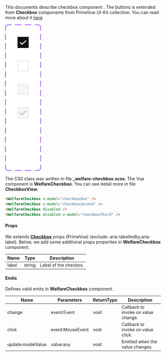 This documents describe checkbox component . The buttons is extended from **Checkbox** components from PrimeVue UI-Kit collection.
You can read more about it [here](https://primevue.org/checkbox/)

<img src="../captures/check-button.jpg">

The CSS class was written in file **\_welfare-checkbox.scss**. The Vue component is **WelfareCheckbox**.
You can see detail more in file **CheckboxView**.

```html
<WelfareCheckbox v-model="checkboxOne" />
<WelfareCheckbox v-model="checkboxSecond" />
<WelfareCheckbox disabled />
<WelfareCheckbox disabled v-model="checkboxThird" />
```

#### Props

We extends [**Checkbox**](https://primevue.org/checkbox/) props (PrimeVue) (exclude: aria-labelledby,aria-label). Below, we add some additional props properties in **WelfareCheckbox** component.

| Name  | Type   | Description           |
| ----- | ------ | --------------------- |
| label | string | Label of the checbox. |

#### Emits

Defines valid emits in **WelfareCheckbox** component.

| Name              | Parameters       | ReturnType | Description                         |
| ----------------- | ---------------- | ---------- | ----------------------------------- |
| change            | event:Event      | void       | Callback to invoke on value change. |
| click             | event:MouseEvent | void       | Callback to invoke on value click.  |
| update:modelValue | value:any        | void       | Emitted when the value changes.     |
